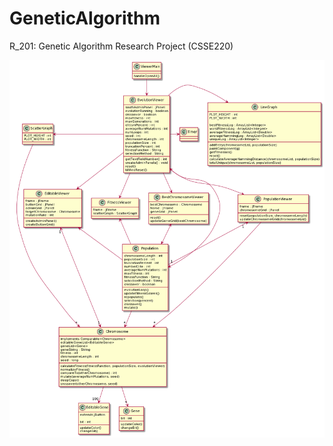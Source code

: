 # GeneticAlgorithm
R_201: Genetic Algorithm Research Project (CSSE220)

![alt text](https://github.com/oblaznjc/GeneticAlgorithm/blob/master/PlantUMLGeneticAlgorithm.png?raw=true)
